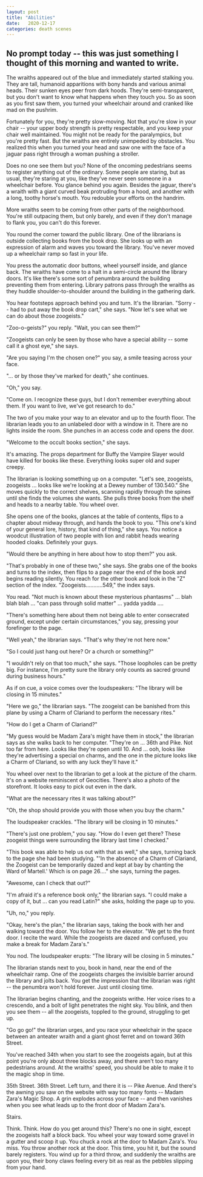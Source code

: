 ```yaml
---
layout: post
title: "Abilities"
date:   2020-12-17
categories: death scenes
---
```

No prompt today -- this was just something I thought of this morning and wanted to write.
---
The wraiths appeared out of the blue and immediately started stalking you. They are tall, humanoid apparitions with bony hands and various animal heads. Their sunken eyes peer from dark hoods. They're semi-transparent, but you don't want to know what happens when they touch you. So as soon as you first saw them, you turned your wheelchair around and cranked like mad on the pushrim.

Fortunately for you, they're pretty slow-moving. Not that you're slow in your chair -- your upper body strength is pretty respectable, and you keep your chair well maintained. You might not be ready for the paralympics, but you're pretty fast. But the wraiths are entirely unimpeded by obstacles. You realized this when you turned your head and saw one with the face of a jaguar pass right through a woman pushing a stroller. 

Does no one see them but you? None of the oncoming pedestrians seems to register anything out of the ordinary. Some people are staring, but as usual, they're staring at you, like they've never seen someone in a wheelchair before. You glance behind you again. Besides the jaguar, there's a wraith with a giant curved beak protruding from a hood, and another with a long, toothy horse's mouth. You redouble your efforts on the handrim.

More wraiths seem to be coming from other parts of the neighborhood. You're still outpacing them, but only barely, and even if they don't manage to flank you, you can't do this forever.

You round the corner toward the public library. One of the librarians is outside collecting books from the book drop. She looks up with an expression of alarm and waves you toward the library. You've never moved up a wheelchair ramp so fast in your life.

You press the automatic door buttons, wheel yourself inside, and glance back. The wraiths have come to a halt in a semi-circle around the library doors. It's like there's some sort of penumbra around the building preventing them from entering. Library patrons pass through the wraiths as they huddle shoulder-to-shoulder around the building in the gathering dark.

You hear footsteps approach behind you and turn. It's the librarian. "Sorry -- had to put away the book drop cart," she says. "Now let's see what we can do about those zoogeists."

"Zoo-o-geists?" you reply. "Wait, you can see them?" 

"Zoogeists can only be seen by those who have a special ability -- some call it a ghost eye," she says.

"Are you saying I'm the chosen one?" you say, a smile teasing across your face.

"... or by those they've marked for death," she continues.

"Oh," you say.

"Come on. I recognize these guys, but I don't remember everything about them. If you want to live, we've got research to do."

The two of you make your way to an elevator and up to the fourth floor. The librarian leads you to an unlabeled door with a window in it. There are no lights inside the room. She punches in an access code and opens the door.

"Welcome to the occult books section," she says.

It's amazing. The props department for Buffy the Vampire Slayer would have killed for books like these. Everything looks super old and super creepy. 

The librarian is looking something up on a computer. "Let's see, zoogeists, zoogeists ... looks like we're looking at a Dewey number of 130.540." She moves quickly to the correct shelves, scanning rapidly through the spines until she finds the volumes she wants. She pulls three books from the shelf and heads to a nearby table. You wheel over.

She opens one of the books, glances at the table of contents, flips to a chapter about midway through, and hands the book to you. "This one's kind of your general lore, history, that kind of thing," she says. You notice a woodcut illustration of two people with lion and rabbit heads wearing hooded cloaks. Definitely your guys.

"Would there be anything in here about how to stop them?" you ask.

"That's probably in one of these two," she says. She grabs one of the books and turns to the index, then flips to a page near the end of the book and begins reading silently. You reach for the other book and look in the "Z" section of the index. "Zoogeists...........549," the index says.

You read. "Not much is known about these mysterious phantasms" ... blah blah blah ... "can pass through solid matter" ... yadda yadda ....

"There's something here about them not being able to enter consecrated ground, except under certain circumstances," you say, pressing your forefinger to the page.

"Well yeah," the librarian says. "That's why they're not here now."

"So I could just hang out here? Or a church or something?"

"I wouldn't rely on that too much," she says. "Those loopholes can be pretty big. For instance, I'm pretty sure the library only counts as sacred ground during business hours."

As if on cue, a voice comes over the loudspeakers: "The library will be closing in 15 minutes."

"Here we go," the librarian says. "The zoogeist can be banished from this plane by using a Charm of Clariand to perform the necessary rites."

"How do I get a Charm of Clariand?"

"My guess would be Madam Zara's might have them in stock," the librarian says as she walks back to her computer. "They're on ... 36th and Pike. Not too far from here. Looks like they're open until 10. And ... ooh, looks like they're advertising a special on charms, and the one in the picture looks like a Charm of Clariand, so with any luck they'll have it."

You wheel over next to the librarian to get a look at the picture of the charm. It's on a website reminiscent of Geocities. There's also a photo of the storefront. It looks easy to pick out even in the dark.

"What are the necessary rites it was talking about?"

"Oh, the shop should provide you with those when you buy the charm."

The loudspeaker crackles. "The library will be closing in 10 minutes."

"There's just one problem," you say. "How do I even get there? These zoogeist things were surrounding the library last time I checked."

"This book was able to help us out with that as well," she says, turning back to the page she had been studying. "'In the absence of a Charm of Clariand, the Zoogeist can be temporarily dazed and kept at bay by chanting the Ward of Martell.' Which is on page 26...." she says, turning the pages.

"Awesome, can I check that out?"

"I'm afraid it's a reference book only," the librarian says. "I could make a copy of it, but ... can you read Latin?" she asks, holding the page up to you.

"Uh, no," you reply.

"Okay, here's the plan," the librarian says, taking the book with her and walking toward the door. You follow her to the elevator. "We get to the front door. I recite the ward. While the zoogeists are dazed and confused, you make a break for Madam Zara's."

You nod. The loudspeaker erupts: "The library will be closing in 5 minutes."

The librarian stands next to you, book in hand, near the end of the wheelchair ramp. One of the zoogeists charges the invisible barrier around the library and jolts back. You get the impression that the librarian was right -- the penumbra won't hold forever. Just until closing time.

The librarian begins chanting, and the zoogeists writhe. Her voice rises to a crescendo, and a bolt of light penetrates the night sky. You blink, and then you see them -- all the zoogeists, toppled to the ground, struggling to get up.

"Go go go!" the librarian urges, and you race your wheelchair in the space between an anteater wraith and a giant ghost ferret and on toward 36th Street.

You've reached 34th when you start to see the zoogeists again, but at this point you're only about three blocks away, and there aren't too many pedestrians around. At the wraiths' speed, you should be able to make it to the magic shop in time.

35th Street. 36th Street. Left turn, and there it is -- Pike Avenue. And there's the awning you saw on the website with way too many fonts -- Madam Zara's Magic Shop. A grin explodes across your face -- and then vanishes when you see what leads up to the front door of Madam Zara's.

Stairs.

Think. Think. How do you get around this? There's no one in sight, except the zoogeists half a block back. You wheel your way toward some gravel in a gutter and scoop it up. You chuck a rock at the door to Madam Zara's. You miss. You throw another rock at the door. This time, you hit it, but the sound barely registers. You wind up for a third throw, and suddenly the wraiths are upon you, their bony claws feeling every bit as real as the pebbles slipping from your hand. 
